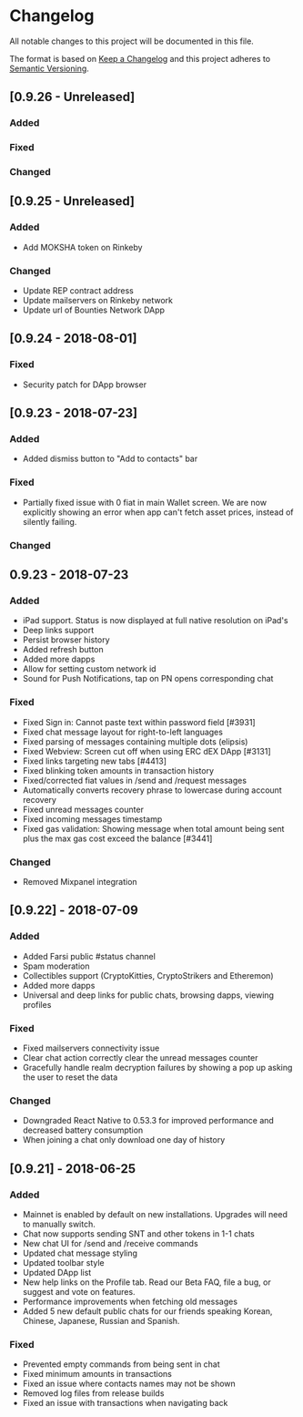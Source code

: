 # Changelog
All notable changes to this project will be documented in this file.

The format is based on [Keep a Changelog](http://keepachangelog.com/en/1.0.0/)
and this project adheres to [Semantic Versioning](http://semver.org/spec/v2.0.0.html).

## [0.9.26 - Unreleased]
### Added

### Fixed

### Changed

## [0.9.25 - Unreleased]
### Added
- Add MOKSHA token on Rinkeby

### Changed
- Update REP contract address
- Update mailservers on Rinkeby network
- Update url of Bounties Network DApp

## [0.9.24 - 2018-08-01]
### Fixed
- Security patch for DApp browser

## [0.9.23 - 2018-07-23]
### Added
- Added dismiss button to "Add to contacts" bar

### Fixed
- Partially fixed issue with 0 fiat in main Wallet screen. We are now explicitly showing an error when app can't fetch 
asset prices, instead of silently failing.

### Changed

## 0.9.23 - 2018-07-23
### Added
- iPad support. Status is now displayed at full native resolution on iPad's
- Deep links support
- Persist browser history
- Added refresh button
- Added more dapps
- Allow for setting custom network id
- Sound for Push Notifications, tap on PN opens corresponding chat

### Fixed
- Fixed Sign in: Cannot paste text within password field [#3931]
- Fixed chat message layout for right-to-left languages
- Fixed parsing of messages containing multiple dots (elipsis)
- Fixed Webview: Screen cut off when using ERC dEX DApp [#3131]
- Fixed links targeting new tabs [#4413]
- Fixed blinking token amounts in transaction history
- Fixed/corrected fiat values in /send and /request messages
- Automatically converts recovery phrase to lowercase during account recovery
- Fixed unread messages counter
- Fixed incoming messages timestamp
- Fixed gas validation: Showing message when total amount being sent plus the max gas cost exceed the balance [#3441]

### Changed
- Removed Mixpanel integration

## [0.9.22] - 2018-07-09
### Added
- Added Farsi public #status channel
- Spam moderation
- Collectibles support (CryptoKitties, CryptoStrikers and Etheremon)
- Added more dapps
- Universal and deep links for public chats, browsing dapps, viewing profiles

### Fixed
- Fixed mailservers connectivity issue
- Clear chat action correctly clear the unread messages counter
- Gracefully handle realm decryption failures by showing a pop up asking the user to reset the data

### Changed
- Downgraded React Native to 0.53.3 for improved performance and decreased battery consumption
- When joining a chat only download one day of history

## [0.9.21] - 2018-06-25
### Added
- Mainnet is enabled by default on new installations. Upgrades will need to manually switch.
- Chat now supports sending SNT and other tokens in 1-1 chats
- New chat UI for /send and /receive commands
- Updated chat message styling
- Updated toolbar style
- Updated DApp list
- New help links on the Profile tab. Read our Beta FAQ, file a bug, or suggest and vote on features.
- Performance improvements when fetching old messages
- Added 5 new default public chats for our friends speaking Korean, Chinese, Japanese, Russian and Spanish.

### Fixed
- Prevented empty commands from being sent in chat
- Fixed minimum amounts in transactions
- Fixed an issue where contacts names may not be shown
- Removed log files from release builds
- Fixed an issue with transactions when navigating back

